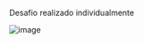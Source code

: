 
Desafio realizado individualmente

![image](https://github.com/rafaelterrevoli/desafio-react-03/assets/48190500/a30c92d2-1ec6-4c9f-812b-b635a251922d)
